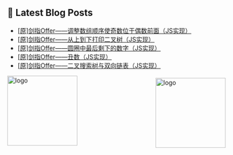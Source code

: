 ## 📕 Latest Blog Posts

<!-- BLOG-POST-LIST:START -->
- [[原]剑指Offer——调整数组顺序使奇数位于偶数前面（JS实现）](https://blog.csdn.net/sinat_41696687/article/details/115556813)
- [[原]剑指Offer——从上到下打印二叉树（JS实现）](https://blog.csdn.net/sinat_41696687/article/details/115510766)
- [[原]剑指Offer——圆圈中最后剩下的数字（JS实现）](https://blog.csdn.net/sinat_41696687/article/details/115493602)
- [[原]剑指Offer——丑数（JS实现）](https://blog.csdn.net/sinat_41696687/article/details/115455493)
- [[原]剑指Offer——二叉搜索树与双向链表（JS实现）](https://blog.csdn.net/sinat_41696687/article/details/115440605)
<!-- BLOG-POST-LIST:END -->
<img src="https://github-readme-stats.vercel.app/api?username=qq1120637483&show_icons=true" alt="logo" height="160" align="right" style="margin: 5px; margin-bottom: 20px;" />

<img src="https://github-profile-trophy.vercel.app/?username=qq1120637483&theme=flat&column=7" alt="logo" height="160" align="center" style="margin: auto; margin-bottom: 20px;" />


<!--
**qq1120637483/qq1120637483** is a ✨ _special_ ✨ repository because its `README.md` (this file) appears on your GitHub profile.

Here are some ideas to get you started:

- 🔭 I’m currently working on ...
- 🌱 I’m currently learning ...
- 👯 I’m looking to collaborate on ...
- 🤔 I’m looking for help with ...
- 💬 Ask me about ...
- 📫 How to reach me: ...
- 😄 Pronouns: ...
- ⚡ Fun fact: ...
-->
